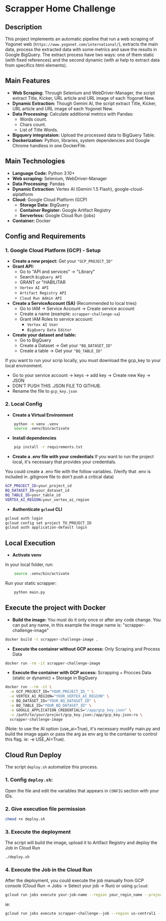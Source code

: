 # Scrapper Home Challenge

## Description

This project implements an automatic pipeline that run a web scraping of Yogonet web (`https://www.yogonet.com/international/`), extracts the main data, process the extracted data with some metrics and save the results in Google BigQuery. The extract process have two ways: one of them static (with fixed references) and the second dynamic (with ai help to extract data from specifics html elements).

## Main Features

* **Web Scraping:** Through Selenium and WebDriver-Manager, the script extract Title, Kicker, URL article and URL image of each Yogonet New.
* **Dynamic Extraction:** Though Gemini AI, the script extract Title, Kicker, URL article and URL image of each Yogonet New.
* **Data Processing:** Calculate additional metrics with Pandas:
  * Words count.
  * Chars count.
  * List of Title Words.
* **Bigquery integrataion:** Upload the processed data to BigQuery Table.
* **Dockerization:** Python, libraries, system dependencies and Google Chrome handless in one DockerFile.

## Main Technologies

* **Language Code:** Python 3.10+
* **Web scraping:** Selenium, WebDriver-Manager
* **Data Processing:** Pandas
* **Dynamic Extraction**: Vertex AI (Gemini 1.5 Flash), google-cloud-aiplatform
* **Cloud:** Google Cloud Platform (GCP)
  * **Storage Data:** BigQuery
  * **Container Register:** Google Artifact Registry
  * **Serverless:** Google Cloud Run (jobs)
* **Container:** Docker



## Config and Requirements

### 1. Google Cloud Platform (GCP) - Setup

* **Create a new project:** Get your `"GCP_PROJECT_ID"`
* **Grant API:** 
  * Go to "API and services" -> "Library"
  * Search `BigQuery API`
  * GRANT or "HABILITAR
  * `Vertex AI API`
  * `Artifact Registry API`
  * `Cloud Run Admin API`
* **Create a ServiceAccount (SA)** (Recommended to local tries)
  * Go to IAM -> Service Account -> Create service account
  * Create a name (example: `scrapper-challenge-sa`)
  * Grant IAM Roles to service account:
    * `Vertex AI User`
    * `BigQuery Data Editor`
* **Create your dataset and table:**
  * Go to BigQuery
  * Create a Dataset -> Get your `"BQ_DATASET_ID"`
  * Create a table -> Get your `"BQ_TABLE_ID"`

If you want to run your scrip locally, you must download the gcp_key to your local environment.
* Go to your service account -> keys -> add key -> Create new Key -> JSON
* DON'T PUSH THIS .JSON FILE TO GITHUB.
* Rename the file to `gcp_key.json`


### 2. Local Config
* **Create a Virtual Environment**

```bash
    python -m venv .venv
    source .venv/bin/activate
```

* **Install dependencies**

```bash
    pip install -r requirements.txt
```

* **Create a .env file with your credentials**
If you want to run the project local, it's necessary that provides your credentials.

You could create a .env file with the follow variables. (Verify that .env is included in .gitignore file to don't push a critical data)
```bash
GCP_PROJECT_ID=your_project_id
BQ_DATASET_ID=your_dataset_id
BQ_TABLE_ID=your_table_id
VERTEX_AI_REGION=your_vertex_ai_region
```

* **Authenticate `gcloud` CLI**

```bash
gcloud auth login
gcloud config set project TU_PROJECT_ID
gcloud auth application-default login
```

## Local Execution

* **Activate venv**

In your local folder, run:
```bash
    source .venv/bin/activate
```

Run your static scrapper:
```bash
    python main.py
```

## Execute the project with Docker
* **Build the image:** You must do it only once or after any code change. You can put any name, in this example the image name is: "scrapper-challenge-image"
```bash
docker build -t scrapper-challenge-image .
```

* **Execute the container without GCP access:** Only Scraping and Process Data
```bash
docker run -rm -it scrapper-challenge-image
```

* **Execute the container with GCP access:** Scrapping + Procces Data (static or dynamic) + Storage in BigQuery
```bash
docker run --rm -it \
  -e GCP_PROJECT_ID="YOUR_PROJECT_ID_" \
  -e VERTEX_AI_REGION="YOUR_VERTEX_AI_REGION" \
  -e BQ_DATASET_ID="YOUR_BQ_DATASET_ID" \
  -e BQ_TABLE_ID="YOUR_BQ_DATASET_ID" \
  -e GOOGLE_APPLICATION_CREDENTIALS="/app/gcp_key.json" \
  -v /path/to/your/project/gcp_key.json:/app/gcp_key.json:ro \
  scrapper-challenge-image
```
(Note: to use the AI option (use_ai=True), it's necessary modify main.py and build the image again or pass the arg as env arg to the container to control this flag. ie: -e USE_AI=True).


## Cloud Run Deploy

The script `deploy.sh` automatize this process.

### 1. Config `deploy.sh`:
Open the file and edit the variables that appears in `CONFIG` section with your IDs.

### 2. Give execution file permission
```bash
chmod +x deploy.sh
```

### 3. Execute the deployment
The script will build the image, upload it to Artifact Registry and deploy the Job in Cloud Run 
```bash
./deploy.sh
```

### 4. Execute the Job in the Cloud Run
After the deployment, you could execute the job manually from GCP console (Cloud Run -> Jobs -> Select your job -> Run) or using `gcloud`:
```bash
gcloud run jobs execute your-job-name --region your_regin_name --project your_project_name --wait
```

ie:
```bash
gcloud run jobs execute scrapper-challenge--job --region us-central1 --project scrapperchallenge --wait
```